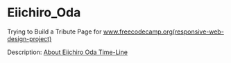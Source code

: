 # Eiichiro_Oda
 Trying to Build a Tribute Page for www.freecodecamp.org(responsive-web-design-project)
 
 Description: [About Eiichiro Oda Time-Line](https://istiakahmedsaad.github.io/Simple-html-css-create-a-website/)
